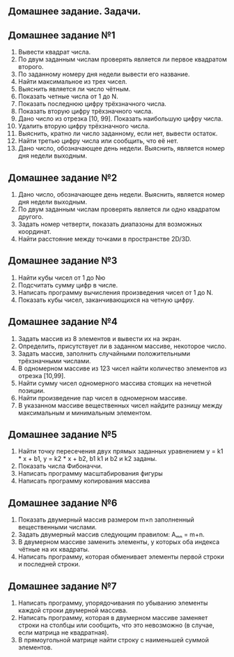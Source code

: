 ## Домашнее задание. Задачи.
## Домашнее задание №1
1. Вывести квадрат числа.
2. По двум заданным числам проверять является ли первое квадратом второго.
3. По заданному номеру дня недели вывести его название.
4. Найти максимальное из трех чисел.
5. Выяснить является ли число чётным.
6. Показать четные числа от 1 до N.
7. Показать последнюю цифру трёхзначного числа.
8. Показать вторую цифру трёхзначного числа.
9. Дано число из отрезка [10, 99]. Показать наибольшую цифру числа.
10. Удалить вторую цифру трёхзначного числа.
11. Выяснить, кратно ли число заданному, если нет, вывести остаток.
12. Найти третью цифру числа или сообщить, что её нет.
13. Дано число, обозначающее день недели. Выяснить, является номер дня недели выходным.

## Домашнее задание №2
1. Дано число, обозначающее день недели. Выяснить, является номер дня недели выходным.
2. По двум заданным числам проверять является ли одно квадратом другого.
3. Задать номер четверти, показать диапазоны для возможных координат.
4. Найти расстояние между точками в пространстве 2D/3D.

## Домашнее задание №3
1. Найти кубы чисел от 1 до Nю
2. Подсчитать сумму цифр в числе.
3. Написать программу вычисления произведения чисел от 1 до N.
4. Показать кубы чисел, заканчивающихся на четную цифру.

## Домашнее задание №4
1. Задать массив из 8 элементов и вывести их на экран.
2. Определить, присутствует ли в заданном массиве, некоторое число.
3. Задать массив, заполнить случайными положительными трёхзначными числами.
4. В одномерном массиве из 123 чисел найти количество элементов из отрезка [10,99].
5. Найти сумму чисел одномерного массива стоящих на нечетной позиции.
6. Найти произведение пар чисел в одномерном массиве. 
7. В указанном массиве вещественных чисел найдите разницу между максимальным и минимальным элементом.

## Домашнее задание №5
1. Найти точку пересечения двух прямых заданных уравнением y = k1 * x + b1, y = k2 * x + b2, b1 k1 и b2 и k2 заданы.
2. Показать числа Фибоначчи.
3. Написать программу масштабирования фигуры
4. Написать программу копирования массива
 
 ## Домашнее задание №6
 1. Показать двумерный массив размером m×n заполненный вещественными числами.
 2. Задать двумерный массив следующим правилом: Aₘₙ = m+n.
 3. В двумерном массиве заменить элементы, у которых оба индекса чётные на их квадраты.
 4. Написать программу, которая обменивает элементы первой строки и последней строки.

 ## Домашнее задание №7
 1. Написать программу, упорядочивания по убыванию элементы каждой строки двумерной массива.
 2. Написать программу, которая в двумерном массиве заменяет строки на столбцы или сообщить, что это невозможно (в случае, если матрица не квадратная).
 3. В прямоугольной матрице найти строку с наименьшей суммой элементов.
